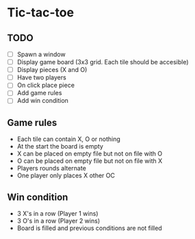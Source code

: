 # Tic-tac-toe
## TODO

- [ ] Spawn a window
- [ ] Display game board (3x3 grid. Each tile should be accesible)
- [ ] Display pieces (X and O)
- [ ] Have two players
- [ ] On click place piece
- [ ] Add game rules
- [ ] Add win condition

## Game rules

- Each tile can contain X, O or nothing 
- At the start the board is empty
- X can be placed on empty file but not on file with O
- O can be placed on empty file but not on file with X
- Players rounds alternate 
- One player only places X other OC

## Win condition
 
- 3 X's in a row (Player 1 wins)
- 3 O's in a row (Player 2 wins)
- Board is filled and previous conditions are not filled

